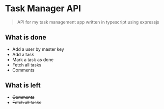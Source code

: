 # Task Manager API

> API for my task management app written in typescript using expressjs

## What is done

- Add a user by master key
- Add a task
- Mark a task as done
- Fetch all tasks
- Comments

## What is left

- ~~Comments~~
- ~~Fetch all tasks~~
